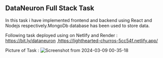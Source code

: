 ## DataNeuron Full Stack Task

In this task i have implemented frontend and backend using React and Nodejs respectively.MongoDb database has been used to store data.

Following task deployed using on Netlify and Render :  https://bit.ly/dataneuron ,https://lighthearted-churros-5cc54f.netlify.app/

Picture of Task : 
![Screenshot from 2024-03-09 00-35-18](https://github.com/dhakad22klx/DataNeuron-FullStack-Task/assets/87806512/71b207fa-1dca-4f02-8d8e-43bbef69f06e)

